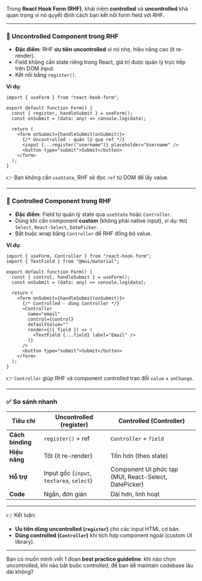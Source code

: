 Trong **React Hook Form (RHF)**, khái niệm **controlled** và **uncontrolled** khá quan trọng vì nó quyết định cách bạn kết nối form field với RHF.

---

### 🔹 Uncontrolled Component trong RHF

* **Đặc điểm**: RHF **ưu tiên uncontrolled** vì nó nhẹ, hiệu năng cao (ít re-render).
* Field không cần state riêng trong React, giá trị được quản lý trực tiếp trên DOM input.
* Kết nối bằng `register()`.

**Ví dụ**:

```tsx
import { useForm } from "react-hook-form";

export default function Form() {
  const { register, handleSubmit } = useForm();
  const onSubmit = (data: any) => console.log(data);

  return (
    <form onSubmit={handleSubmit(onSubmit)}>
      {/* Uncontrolled - quản lý qua ref */}
      <input {...register("username")} placeholder="Username" />
      <button type="submit">Submit</button>
    </form>
  );
}
```

👉 Bạn không cần `useState`, RHF sẽ đọc `ref` từ DOM để lấy value.

---

### 🔹 Controlled Component trong RHF

* **Đặc điểm**: Field tự quản lý state qua `useState` hoặc `Controller`.
* Dùng khi cần component **custom** (không phải native input), ví dụ: `MUI Select`, `React-Select`, `DatePicker`.
* Bắt buộc wrap bằng `Controller` để RHF đồng bộ value.

**Ví dụ**:

```tsx
import { useForm, Controller } from "react-hook-form";
import { TextField } from "@mui/material";

export default function Form() {
  const { control, handleSubmit } = useForm();
  const onSubmit = (data: any) => console.log(data);

  return (
    <form onSubmit={handleSubmit(onSubmit)}>
      {/* Controlled - dùng Controller */}
      <Controller
        name="email"
        control={control}
        defaultValue=""
        render={({ field }) => (
          <TextField {...field} label="Email" />
        )}
      />
      <button type="submit">Submit</button>
    </form>
  );
}
```

👉 `Controller` giúp RHF và component controlled trao đổi `value` + `onChange`.

---

### ✅ So sánh nhanh

| Tiêu chí         | Uncontrolled (register)                   | Controlled (Controller)                               |
| ---------------- | ----------------------------------------- | ----------------------------------------------------- |
| **Cách binding** | `register()` + ref                        | `Controller` + `field`                                |
| **Hiệu năng**    | Tốt (ít re-render)                        | Tốn hơn (theo state)                                  |
| **Hỗ trợ**       | Input gốc (`input`, `textarea`, `select`) | Component UI phức tạp (MUI, React-Select, DatePicker) |
| **Code**         | Ngắn, đơn giản                            | Dài hơn, linh hoạt                                    |

---

👉 Kết luận:

* **Ưu tiên dùng uncontrolled (`register`)** cho các input HTML cơ bản.
* **Dùng controlled (`Controller`)** khi tích hợp component ngoài (custom UI library).

---

Bạn có muốn mình viết 1 đoạn **best practice guideline**: khi nào chọn uncontrolled, khi nào bắt buộc controlled, để bạn dễ maintain codebase lâu dài không?
